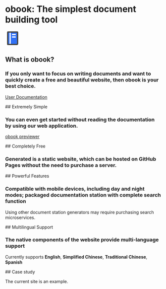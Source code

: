 # obook: The simplest document building tool

<l-m src="https://cdn.jsdelivr.net/npm/obook@2.1.23/blocks/simp-block.html"></l-m>

<simp-block>

<img src="../publics/logo.svg" class="logo" />

## What is obook?

### If you only want to focus on writing documents and want to quickly create a free and beautiful website, then obook is your best choice.


[User Documentation](./docs/index.md)

</simp-block>




<simp-block>
## Extremely Simple

### You can even get started without reading the documentation by using our web application.

[obook previewer](https://kirakiray.github.io/o-book/webapp/)


</simp-block>




<simp-block>
## Completely Free

### Generated is a static website, which can be hosted on GitHub Pages without the need to purchase a server.


</simp-block>




<simp-block>
## Powerful Features

### Compatible with mobile devices, including day and night modes; packaged documentation station with complete search function


Using other document station generators may require purchasing search microservices.


</simp-block>




<simp-block>
## Multilingual Support

### The native components of the website provide multi-language support

Currently supports **English**, **Simplified Chinese**, **Traditional Chinese**, **Spanish**


</simp-block>




<simp-block>
## Case study

The current site is an example.

</simp-block>

